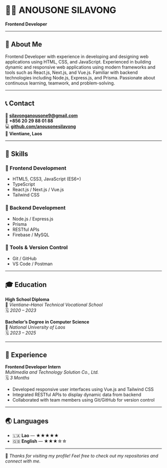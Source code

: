 # 👨‍💻 ANOUSONE SILAVONG

**Frontend Developer**

---

## 🧩 About Me
Frontend Developer with experience in developing and designing web applications using HTML, CSS, and JavaScript. Experienced in building dynamic and responsive web applications using modern frameworks and tools such as React.js, Next.js, and Vue.js. Familiar with backend technologies including Node.js, Express.js, and Prisma. Passionate about continuous learning, teamwork, and problem-solving.

---

## 📞 Contact
📧 **silavonganousone9@gmail.com**  
📱 **+856 20 29 88 01 88**  
💻 **[github.com/anousonesilavong](https://github.com/anousonesilavong)**  
📍 **Vientiane, Laos**

---

## 🧠 Skills

### 🔹 Frontend Development
- HTML5, CSS3, JavaScript (ES6+)
- TypeScript  
- React.js / Next.js / Vue.js  
- Tailwind CSS  

### 🔹 Backend Development
- Node.js / Express.js  
- Prisma  
- RESTful APIs  
- Firebase / MySQL  

### 🔹 Tools & Version Control
- Git / GitHub  
- VS Code / Postman  

---

## 🎓 Education

**High School Diploma**  
📍 *Vientiane–Hanoi Technical Vocational School*  
🗓️ *2020 – 2023*

**Bachelor’s Degree in Computer Science**  
📍 *National University of Laos*  
🗓️ *2023 – 2025*

---

## 💼 Experience

**Frontend Developer Intern**  
*Multimedia and Technology Solution Co., Ltd.*  
🗓️ *3 Months*

- Developed responsive user interfaces using Vue.js and Tailwind CSS  
- Integrated RESTful APIs to display dynamic data from backend  
- Collaborated with team members using Git/GitHub for version control  

---

## 🌏 Languages
- 🇱🇦 **Lao** — ★★★★★  
- 🇬🇧 **English** — ★★★☆☆  

---

💙 *Thanks for visiting my profile! Feel free to check out my repositories and connect with me.*
